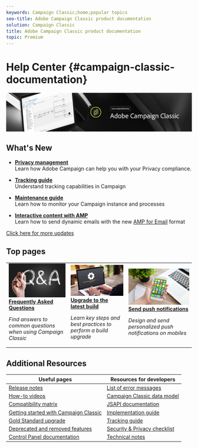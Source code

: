 ```yaml
---
keywords: Campaign Classic;home;popular topics
seo-title: Adobe Campaign Classic product documentation
solution: Campaign Classic
title: Adobe Campaign Classic product documentation
topic: Premium
---
```


# Help Center {#campaign-classic-documentation}

![](platform/using/assets/do-not-localize/banner_acc_doc.jpg) 

## What's New

* **[Privacy management](https://helpx.adobe.com/campaign/kb/campaign-privacy.html)**<br/>
Learn how Adobe Campaign can help you with your Privacy compliance.

* **[Tracking guide](https://helpx.adobe.com/campaign/kb/acc-tracking.html)**<br/>
Understand tracking capabilities in Campaign

* **[Maintenance guide](https://helpx.adobe.com/campaign/kb/acc-maintenance.html)**<br/>
Learn how to monitor your Campaign instance and processes

* **[Interactive content with AMP](delivery/using/defining-interactive-content.md)**<br/>
Learn how to send dynamic emails with the new [AMP for Email](https://amp.dev/about/email/) format

[Click here for more updates](/help/rn/using/documentation-updates.md)

## Top pages

<table>
<tr>
  <td>
    <a href="platform/using/common-questions.md">
      <img alt="FAQ" src="platform/using/assets/FAQ.png"/>
    </a>
    <div>
      <a href="platform/using/common-questions.md">
    <strong>Frequently Asked Questions</strong>
    </a>
    </div>
    <p>
    <em>Find answers to common questions when using Campaign Classic</em>
    <p>
  </td>
   <td>
    <a href="https://docs.campaign.adobe.com/doc/AC/getting_started/EN/buildUpgrade.html">
      <img alt="Build Upgrade" src="platform/using/assets/upgrade.png" />
    </a>
    <div>
      <a href="https://docs.campaign.adobe.com/doc/AC/getting_started/EN/buildUpgrade.html">
    <strong>Upgrade to the latest build</strong>
    </a>
    </div>
    <p>
    <em>Learn key steps and best practices to perform a build upgrade</em>
    <p>
  </td>
  <td>
    <a href="delivery/using/creating-notifications.md">
       <img alt="Push notifications" src="platform/using/assets/push.png" />
    </a>
    <div>
       <a href="delivery/using/creating-notifications.md">
    <strong>Send push notifications</strong>
    </a>
    </div>
    <p>
    <em>Design and send personalized push notifications on mobiles</em>
    <p>
  </td>
</tr>
</table>

## Additional Resources

| Useful pages | Resources for developers |
|---|---|
| [Release notes](/help/rn/using/latest-release.md) | [List of error messages](https://docs.adobe.com/content/help/en/campaign-classic/technicalresources/error_messages/error_codes.html) |
| [How-to videos](https://docs.adobe.com/content/help/en/campaign-learn/campaign-classic-tutorials/overview.html) | [Campaign Classic data model](configuration/using/about-data-model.md)|
| [Compatibility matrix](https://helpx.adobe.com/campaign/kb/compatibility-matrix.html) | [JSAPI documentation](https://docs.adobe.com/content/help/en/campaign-classic/technicalresources/api/p-1.html) |
| [Getting started with Campaign Classic](platform/using/about-adobe-campaign-classic.md) | [Implementation guide](https://helpx.adobe.com/campaign/kb/acc-implementation.html) |
| [Gold Standard upgrade](https://helpx.adobe.com/campaign/kb/gold-standard.html) | [Tracking guide](https://helpx.adobe.com/campaign/kb/acc-tracking.html) |
| [Deprecated and removed features](https://helpx.adobe.com/campaign/kb/deprecated-and-removed-features.html) | [Security & Privacy checklist](https://helpx.adobe.com/campaign/kb/acc-security.html) |
| [Control Panel documentation](https://docs.adobe.com/content/help/en/control-panel/using/control-panel-home.html) | [Technical notes](https://helpx.adobe.com/campaign/kb/article-list.html) |
